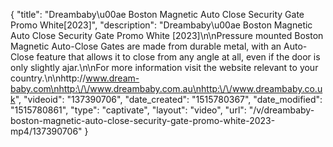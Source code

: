 {
    "title": "Dreambaby\u00ae Boston Magnetic Auto Close Security Gate Promo White[2023]",
    "description": "Dreambaby\u00ae Boston Magnetic Auto Close Security Gate Promo White [2023]\n\nPressure mounted Boston Magnetic Auto-Close Gates are made from durable metal, with an Auto-Close feature that allows it to close from any angle at all, even if the door is only slightly ajar.\n\nFor more information visit the website relevant to your country.\n\nhttp:\/\/www.dream-baby.com\nhttp:\/\/www.dreambaby.com.au\nhttp:\/\/www.dreambaby.co.uk",
    "videoid": "137390706",
    "date_created": "1515780367",
    "date_modified": "1515780861",
    "type": "captivate",
    "layout": "video",
    "url": "\/v\/dreambaby-boston-magnetic-auto-close-security-gate-promo-white-2023-mp4\/137390706"
}